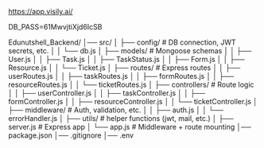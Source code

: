 https://app.visily.ai/

DB_PASS=61MwvjtiXjd6IcSB


<!-- Folder structure -->
Edunutshell_Backend/
│── src/
│   ├── config/          # DB connection, JWT secrets, etc.
│   │   └── db.js
│   ├── models/          # Mongoose schemas
│   │   ├── User.js
│   │   ├── Task.js
│   │   ├── TaskStatus.js
│   │   ├── Form.js
│   │   ├── Resource.js
│   │   └── Ticket.js
│   ├── routes/          # Express routes
│   │   ├── userRoutes.js
│   │   ├── taskRoutes.js
│   │   ├── formRoutes.js
│   │   ├── resourceRoutes.js
│   │   └── ticketRoutes.js
│   ├── controllers/     # Route logic
│   │   ├── userController.js
│   │   ├── taskController.js
│   │   ├── formController.js
│   │   ├── resourceController.js
│   │   └── ticketController.js
│   ├── middleware/      # Auth, validation, etc.
│   │   ├── auth.js
│   │   └── errorHandler.js
│   ├── utils/           # helper functions (jwt, mail, etc.)
│   ├── server.js        # Express app
│   └── app.js           # Middleware + route mounting
│── package.json
│── .gitignore
│── .env
